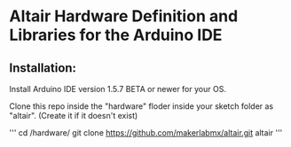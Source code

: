 # Altair Hardware Definition and Libraries for the Arduino IDE

## Installation:

Install Arduino IDE version 1.5.7 BETA or newer for your OS.

Clone this repo inside the "hardware" floder inside your sketch folder as "altair".
(Create it if it doesn't exist)

'''
cd <path to yout arduino sketch folder>/hardware/
git clone https://github.com/makerlabmx/altair.git altair
'''